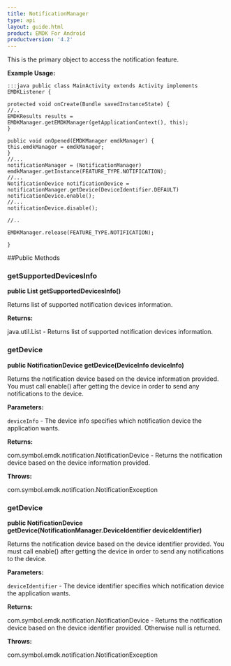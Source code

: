 ```yaml
---
title: NotificationManager
type: api
layout: guide.html
product: EMDK For Android
productversion: '4.2'
---
```



This is the primary object to access the notification feature. 
 
 

**Example Usage:**
	
	:::java	public class MainActivity extends Activity implements EMDKListener {
	
	protected void onCreate(Bundle savedInstanceState) {
	//..
	EMDKResults results = EMDKManager.getEMDKManager(getApplicationContext(), this);
	}
	
	public void onOpened(EMDKManager emdkManager) {
	this.emdkManager = emdkManager;
	}
	//...
	notificationManager = (NotificationManager) emdkManager.getInstance(FEATURE_TYPE.NOTIFICATION);
	//...
	NotificationDevice notificationDevice = notificationManager.getDevice(DeviceIdentifier.DEFAULT)
	notificationDevice.enable();
	//...
	notificationDevice.disable();
	
	//..
	
	EMDKManager.release(FEATURE_TYPE.NOTIFICATION);
	
	}


##Public Methods

### getSupportedDevicesInfo

**public List getSupportedDevicesInfo()**

Returns list of supported notification devices information.

**Returns:**

java.util.List - Returns list of supported notification devices information.

### getDevice

**public NotificationDevice getDevice(DeviceInfo deviceInfo)**

Returns the notification device based on the device information provided.
 You must call enable() after getting the device in order to send any notifications to the device.

**Parameters:**

`deviceInfo` - The device info specifies which notification device the application wants.

**Returns:**

com.symbol.emdk.notification.NotificationDevice - Returns the notification device based on the device information provided.

**Throws:**

com.symbol.emdk.notification.NotificationException



### getDevice

**public NotificationDevice getDevice(NotificationManager.DeviceIdentifier deviceIdentifier)**

Returns the notification device based on the device identifier provided.
 You must call enable() after getting the device in order to send any notifications to the device.

**Parameters:**

`deviceIdentifier` - The device identifier specifies which notification device the application wants.

**Returns:**

com.symbol.emdk.notification.NotificationDevice - Returns the notification device based on the device identifier provided. Otherwise null is returned.

**Throws:**

com.symbol.emdk.notification.NotificationException



